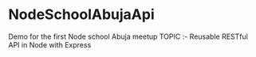 # NodeSchoolAbujaApi
Demo for the first Node school Abuja meetup 
TOPIC :- Reusable RESTful API in Node with Express
